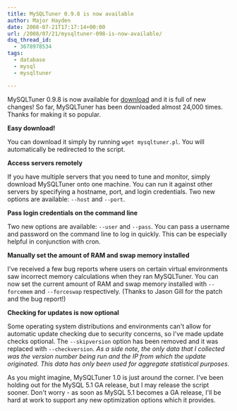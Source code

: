 ```yaml
---
title: MySQLTuner 0.9.8 is now available
author: Major Hayden
date: 2008-07-21T17:17:14+00:00
url: /2008/07/21/mysqltuner-098-is-now-available/
dsq_thread_id:
  - 3678978534
tags:
  - database
  - mysql
  - mysqltuner

---
```

MySQLTuner 0.9.8 is now available for [download][1] and it is full of new changes! So far, MySQLTuner has been downloaded almost 24,000 times. Thanks for making it so popular.

**Easy download!**

You can download it simply by running `wget mysqltuner.pl`. You will automatically be redirected to the script.

**Access servers remotely**

If you have multiple servers that you need to tune and monitor, simply download MySQLTuner onto one machine. You can run it against other servers by specifying a hostname, port, and login credentials. Two new options are available: `--host` and `--port`.

**Pass login credentials on the command line**

Two new options are available: `--user` and `--pass`. You can pass a username and password on the command line to log in quickly. This can be especially helpful in conjunction with cron.

**Manually set the amount of RAM and swap memory installed**

I've received a few bug reports where users on certain virtual environments saw incorrect memory calculations when they ran MySQLTuner. You can now set the current amount of RAM and swap memory installed with `--forcemem` and `--forceswap` respectively. (Thanks to Jason Gill for the patch and the bug report!)

**Checking for updates is now optional**

Some operating system distributions and environments can't allow for automatic update checking due to security concerns, so I've made update checks optional. The `--skipversion` option has been removed and it was replaced with `--checkversion`. _As a side note, the only data that I collected was the version number being run and the IP from which the update originated. This data has only been used for aggregate statistical purposes._

As you might imagine, MySQLTuner 1.0 is just around the corner. I've been holding out for the MySQL 5.1 GA release, but I may release the script sooner. Don't worry - as soon as MySQL 5.1 becomes a GA release, I'll be hard at work to support any new optimization options which it provides.

 [1]: http://rackerhacker.com/mysqltuner/
